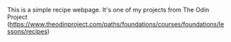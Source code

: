 This is a simple recipe webpage. It's one of my projects from The Odin Project 
(https://www.theodinproject.com/paths/foundations/courses/foundations/lessons/recipes)